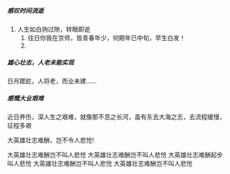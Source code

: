 ##### 感叹时间流逝
1. 人生如白驹过隙，转眼即逝
	1.  往日你我在京师，皆青春年少，何期年已中旬，早生白发！
	2.

##### 雄心壮志，人老未能实现
日月蹉跎，人将老，而业未建......

##### 感慨大业艰难
近日养伤，深人生之艰难，就像那不息之长河，虽有东去大海之志，去流程缓慢，征程多艰

大英雄壮志难酬，岂不令人悲怆!

大英雄壮志难酬岂不叫人悲怆
大英雄壮志难酬岂不叫人悲怆
大英雄壮志难酬起步叫人悲怆
大英雄壮志难酬岂不叫人悲怆
大英雄壮志难酬岂不叫人悲怆
